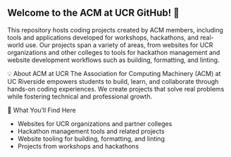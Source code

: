 ## Welcome to the ACM at UCR GitHub! 🚀

This repository hosts coding projects created by ACM members, including tools and applications developed for workshops, hackathons, and real-world use. Our projects span a variety of areas, from websites for UCR organizations and other colleges to tools for hackathon management and website development workflows such as building, formatting, and linting.

💡 About ACM at UCR
The Association for Computing Machinery (ACM) at UC Riverside empowers students to build, learn, and collaborate through hands-on coding experiences. We create projects that solve real problems while fostering technical and professional growth.

📁 What You’ll Find Here
- Websites for UCR organizations and partner colleges
- Hackathon management tools and related projects
- Website tooling for building, formatting, and linting
- Projects from workshops and hackathons

<!--

**Here are some ideas to get you started:**

🙋‍♀️ A short introduction - what is your organization all about?
🌈 Contribution guidelines - how can the community get involved?
👩‍💻 Useful resources - where can the community find your docs? Is there anything else the community should know?
🍿 Fun facts - what does your team eat for breakfast?
🧙 Remember, you can do mighty things with the power of [Markdown](https://docs.github.com/github/writing-on-github/getting-started-with-writing-and-formatting-on-github/basic-writing-and-formatting-syntax)
-->
